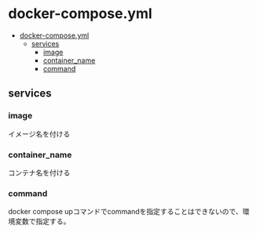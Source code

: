 # docker-compose.yml

- [docker-compose.yml](#docker-composeyml)
  - [services](#services)
    - [image](#image)
    - [container\_name](#container_name)
    - [command](#command)

## services

### image

イメージ名を付ける

### container_name

コンテナ名を付ける

### command

docker compose upコマンドでcommandを指定することはできないので、環境変数で指定する。
